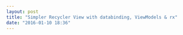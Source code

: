 ```yaml
---
layout: post
title: "Simpler Recycler View with databinding, ViewModels & rx"
date: "2016-01-10 18:36"
---
```

